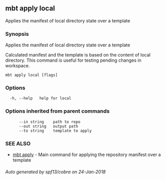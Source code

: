 ## mbt apply local

Applies the manifest of local directory state over a template

### Synopsis


Applies the manifest of local directory state over a template

Calculated manifest and the template is based on the content of local directory.
This command is useful for testing pending changes in workspace.
	

```
mbt apply local [flags]
```

### Options

```
  -h, --help   help for local
```

### Options inherited from parent commands

```
      --in string    path to repo
      --out string   output path
      --to string    template to apply
```

### SEE ALSO
* [mbt apply](mbt_apply.md)	 - Main command for applying the repository manifest over a template

###### Auto generated by spf13/cobra on 24-Jan-2018
